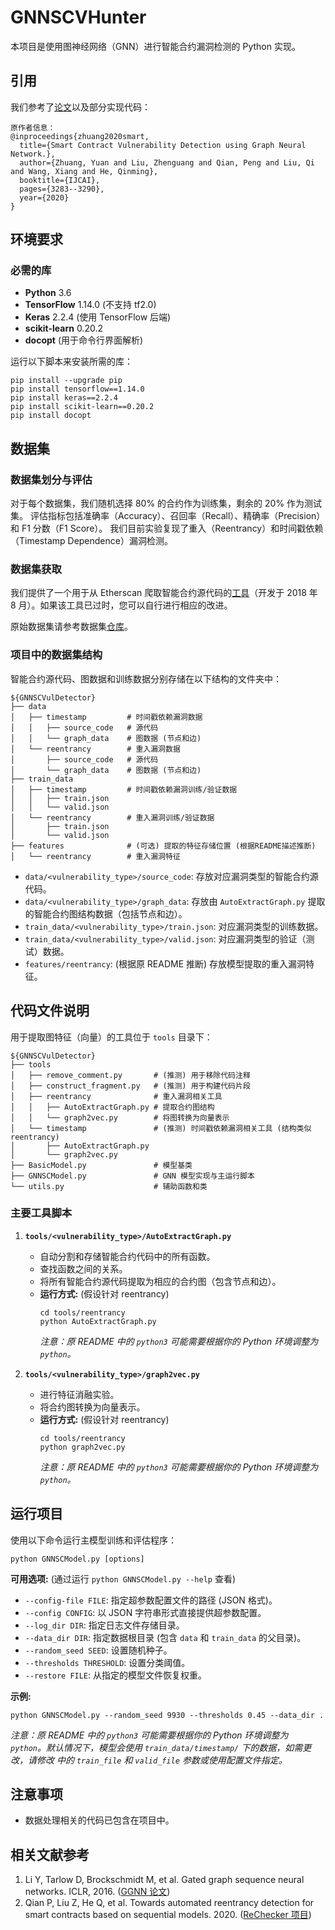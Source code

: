 # GNNSCVHunter

本项目是使用图神经网络（GNN）进行智能合约漏洞检测的 Python 实现。

## 引用

我们参考了[论文](https://www.ijcai.org/Proceedings/2020/0454.pdf)以及部分实现代码：

```
原作者信息：
@inproceedings{zhuang2020smart,
  title={Smart Contract Vulnerability Detection using Graph Neural Network.},
  author={Zhuang, Yuan and Liu, Zhenguang and Qian, Peng and Liu, Qi and Wang, Xiang and He, Qinming},
  booktitle={IJCAI},
  pages={3283--3290},
  year={2020}
}
```

## 环境要求

### 必需的库

*   **Python** 3.6
*   **TensorFlow** 1.14.0 (不支持 tf2.0)
*   **Keras** 2.2.4 (使用 TensorFlow 后端)
*   **scikit-learn** 0.20.2
*   **docopt** (用于命令行界面解析)

运行以下脚本来安装所需的库：

```shell
pip install --upgrade pip
pip install tensorflow==1.14.0
pip install keras==2.2.4
pip install scikit-learn==0.20.2
pip install docopt
```

## 数据集

### 数据集划分与评估

对于每个数据集，我们随机选择 80% 的合约作为训练集，剩余的 20% 作为测试集。
评估指标包括准确率（Accuracy）、召回率（Recall）、精确率（Precision）和 F1 分数（F1 Score）。
我们目前实验复现了重入（Reentrancy）和时间戳依赖（Timestamp Dependence）漏洞检测。

### 数据集获取

我们提供了一个用于从 Etherscan 爬取智能合约源代码的[工具](https://github.com/Messi-Q/Crawler)（开发于 2018 年 8 月）。如果该工具已过时，您可以自行进行相应的改进。

原始数据集请参考数据集[仓库](https://github.com/Messi-Q/Smart-Contract-Dataset)。

### 项目中的数据集结构

智能合约源代码、图数据和训练数据分别存储在以下结构的文件夹中：

```
${GNNSCVulDetector}
├── data
│   ├── timestamp         # 时间戳依赖漏洞数据
│   │   ├── source_code   # 源代码
│   │   └── graph_data    # 图数据 (节点和边)
│   └── reentrancy        # 重入漏洞数据
│       ├── source_code   # 源代码
│       └── graph_data    # 图数据 (节点和边)
├── train_data
│   ├── timestamp         # 时间戳依赖漏洞训练/验证数据
│   │   ├── train.json
│   │   └── valid.json
│   └── reentrancy        # 重入漏洞训练/验证数据
│       ├── train.json
│       └── valid.json
├── features              # (可选) 提取的特征存储位置 (根据README描述推断)
│   └── reentrancy        # 重入漏洞特征
```

*   `data/<vulnerability_type>/source_code`: 存放对应漏洞类型的智能合约源代码。
*   `data/<vulnerability_type>/graph_data`: 存放由 `AutoExtractGraph.py` 提取的智能合约图结构数据（包括节点和边）。
*   `train_data/<vulnerability_type>/train.json`: 对应漏洞类型的训练数据。
*   `train_data/<vulnerability_type>/valid.json`: 对应漏洞类型的验证（测试）数据。
*   `features/reentrancy`: (根据原 README 推断) 存放模型提取的重入漏洞特征。

## 代码文件说明

用于提取图特征（向量）的工具位于 `tools` 目录下：

```
${GNNSCVulDetector}
├── tools
│   ├── remove_comment.py       # (推测) 用于移除代码注释
│   ├── construct_fragment.py   # (推测) 用于构建代码片段
│   ├── reentrancy              # 重入漏洞相关工具
│   │   ├── AutoExtractGraph.py # 提取合约图结构
│   │   └── graph2vec.py        # 将图转换为向量表示
│   └── timestamp               # (推测) 时间戳依赖漏洞相关工具 (结构类似reentrancy)
│       ├── AutoExtractGraph.py
│       └── graph2vec.py
├── BasicModel.py               # 模型基类
├── GNNSCModel.py               # GNN 模型实现与主运行脚本
└── utils.py                    # 辅助函数和类
```

### 主要工具脚本

1.  **`tools/<vulnerability_type>/AutoExtractGraph.py`**
    *   自动分割和存储智能合约代码中的所有函数。
    *   查找函数之间的关系。
    *   将所有智能合约源代码提取为相应的合约图（包含节点和边）。
    *   **运行方式:** (假设针对 reentrancy)
        ```shell
        cd tools/reentrancy
        python AutoExtractGraph.py
        ```
        *注意：原 README 中的 `python3` 可能需要根据你的 Python 环境调整为 `python`。*

2.  **`tools/<vulnerability_type>/graph2vec.py`**
    *   进行特征消融实验。
    *   将合约图转换为向量表示。
    *   **运行方式:** (假设针对 reentrancy)
        ```shell
        cd tools/reentrancy
        python graph2vec.py
        ```
        *注意：原 README 中的 `python3` 可能需要根据你的 Python 环境调整为 `python`。*

## 运行项目

使用以下命令运行主模型训练和评估程序：

```shell
python GNNSCModel.py [options]
```

**可用选项:** (通过运行 `python GNNSCModel.py --help` 查看)

*   `--config-file FILE`: 指定超参数配置文件的路径 (JSON 格式)。
*   `--config CONFIG`: 以 JSON 字符串形式直接提供超参数配置。
*   `--log_dir DIR`: 指定日志文件存储目录。
*   `--data_dir DIR`: 指定数据根目录 (包含 `data` 和 `train_data` 的父目录)。
*   `--random_seed SEED`: 设置随机种子。
*   `--thresholds THRESHOLD`: 设置分类阈值。
*   `--restore FILE`: 从指定的模型文件恢复权重。

**示例:**

```shell
python GNNSCModel.py --random_seed 9930 --thresholds 0.45 --data_dir .
```
*注意：原 README 中的 `python3` 可能需要根据你的 Python 环境调整为 `python`。默认情况下，模型会使用 `train_data/timestamp/` 下的数据，如需更改，请修改 <mcfile name="BasicModel.py" path="e:\Alex\GNNSCVHunter\GNNSCVulDetector-master\BasicModel.py"></mcfile> 中的 `train_file` 和 `valid_file` 参数或使用配置文件指定。*

## 注意事项

*   数据处理相关的代码已包含在项目中。

## 相关文献参考

1.  Li Y, Tarlow D, Brockschmidt M, et al. Gated graph sequence neural networks. ICLR, 2016. ([GGNN 论文](https://arxiv.org/abs/1511.05493))
2.  Qian P, Liu Z, He Q, et al. Towards automated reentrancy detection for smart contracts based on sequential models. 2020. ([ReChecker 项目](https://github.com/Messi-Q/ReChecker))
```
